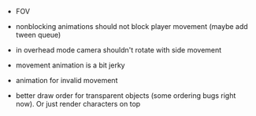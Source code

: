 - FOV

- nonblocking animations should not block player movement (maybe add tween queue)
- in overhead mode camera shouldn't rotate with side movement
- movement animation is a bit jerky
- animation for invalid movement
- better draw order for transparent objects (some ordering bugs right now). Or just render characters on top
